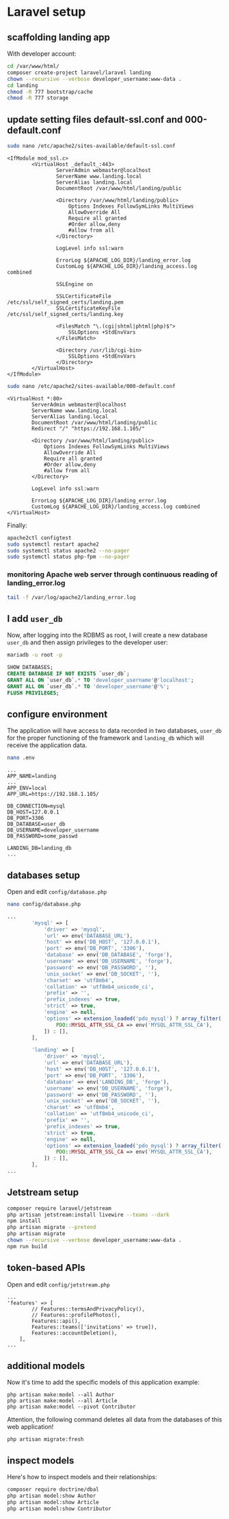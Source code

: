 # Laravel setup

## scaffolding landing app

With developer account:

```bash
cd /var/www/html/
composer create-project laravel/laravel landing
chown --recursive --verbose developer_username:www-data .
cd landing
chmod -R 777 bootstrap/cache
chmod -R 777 storage
```

## update setting files default-ssl.conf and 000-default.conf

```bash
sudo nano /etc/apache2/sites-available/default-ssl.conf
```

```text
<IfModule mod_ssl.c>
        <VirtualHost _default_:443>
                ServerAdmin webmaster@localhost
                ServerName www.landing.local
                ServerAlias landing.local
                DocumentRoot /var/www/html/landing/public

                <Directory /var/www/html/landing/public>
                    Options Indexes FollowSymLinks MultiViews
                    AllowOverride All
                    Require all granted
                    #Order allow,deny
                    #allow from all
                </Directory>

                LogLevel info ssl:warn

                ErrorLog ${APACHE_LOG_DIR}/landing_error.log
                CustomLog ${APACHE_LOG_DIR}/landing_access.log combined

                SSLEngine on

                SSLCertificateFile /etc/ssl/self_signed_certs/landing.pem
                SSLCertificateKeyFile /etc/ssl/self_signed_certs/landing.key

                <FilesMatch "\.(cgi|shtml|phtml|php)$">
                    SSLOptions +StdEnvVars
                </FilesMatch>

                <Directory /usr/lib/cgi-bin>
                    SSLOptions +StdEnvVars
                </Directory>
        </VirtualHost>
</IfModule>
```

```bash
sudo nano /etc/apache2/sites-available/000-default.conf
```

```text
<VirtualHost *:80>
        ServerAdmin webmaster@localhost
        ServerName www.landing.local
        ServerAlias landing.local
        DocumentRoot /var/www/html/landing/public
        Redirect "/" "https://192.168.1.105/"

        <Directory /var/www/html/landing/public>
            Options Indexes FollowSymLinks MultiViews
            AllowOverride All
            Require all granted
            #Order allow,deny
            #allow from all
        </Directory>

        LogLevel info ssl:warn

        ErrorLog ${APACHE_LOG_DIR}/landing_error.log
        CustomLog ${APACHE_LOG_DIR}/landing_access.log combined
</VirtualHost>
```

Finally:

```bash
apache2ctl configtest
sudo systemctl restart apache2
sudo systemctl status apache2 --no-pager
sudo systemctl status php-fpm --no-pager
```

### monitoring Apache web server through continuous reading of landing_error.log

```bash
tail -f /var/log/apache2/landing_error.log
```

## I add `user_db`

Now, after logging into the RDBMS as root, I will create a new database `user_db` and then assign privileges to the developer user:

```bash
mariadb -u root -p
```

```sql
SHOW DATABASES;
CREATE DATABASE IF NOT EXISTS `user_db`;
GRANT ALL ON `user_db`.* TO 'developer_username'@'localhost';
GRANT ALL ON `user_db`.* TO 'developer_username'@'%';
FLUSH PRIVILEGES;
```

## configure environment

The application will have access to data recorded in two databases, `user_db` for the proper functioning of the framework and `landing_db` which will receive the application data.

```bash
nano .env
```

```text
...
APP_NAME=landing
...
APP_ENV=local
APP_URL=https://192.168.1.105/

DB_CONNECTION=mysql
DB_HOST=127.0.0.1
DB_PORT=3306
DB_DATABASE=user_db
DB_USERNAME=developer_username
DB_PASSWORD=some_passwd

LANDING_DB=landing_db
...
```

## databases setup

Open and edit `config/database.php`

```bash
nano config/database.php
```

```php
...
        'mysql' => [
            'driver' => 'mysql',
            'url' => env('DATABASE_URL'),
            'host' => env('DB_HOST', '127.0.0.1'),
            'port' => env('DB_PORT', '3306'),
            'database' => env('DB_DATABASE', 'forge'),
            'username' => env('DB_USERNAME', 'forge'),
            'password' => env('DB_PASSWORD', ''),
            'unix_socket' => env('DB_SOCKET', ''),
            'charset' => 'utf8mb4',
            'collation' => 'utf8mb4_unicode_ci',
            'prefix' => '',
            'prefix_indexes' => true,
            'strict' => true,
            'engine' => null,
            'options' => extension_loaded('pdo_mysql') ? array_filter([
                PDO::MYSQL_ATTR_SSL_CA => env('MYSQL_ATTR_SSL_CA'),
            ]) : [],
        ],

        'landing' => [
            'driver' => 'mysql',
            'url' => env('DATABASE_URL'),
            'host' => env('DB_HOST', '127.0.0.1'),
            'port' => env('DB_PORT', '3306'),
            'database' => env('LANDING_DB', 'forge'),
            'username' => env('DB_USERNAME', 'forge'),
            'password' => env('DB_PASSWORD', ''),
            'unix_socket' => env('DB_SOCKET', ''),
            'charset' => 'utf8mb4',
            'collation' => 'utf8mb4_unicode_ci',
            'prefix' => '',
            'prefix_indexes' => true,
            'strict' => true,
            'engine' => null,
            'options' => extension_loaded('pdo_mysql') ? array_filter([
                PDO::MYSQL_ATTR_SSL_CA => env('MYSQL_ATTR_SSL_CA'),
            ]) : [],
        ],
...
```

## Jetstream setup

```bash
composer require laravel/jetstream
php artisan jetstream:install livewire --teams --dark
npm install
php artisan migrate --pretend
php artisan migrate
chown --recursive --verbose developer_username:www-data .
npm run build
```

## token-based APIs

Open and edit `config/jetstream.php`

```text
...
'features' => [
        // Features::termsAndPrivacyPolicy(),
        // Features::profilePhotos(),
        Features::api(),
        Features::teams(['invitations' => true]),
        Features::accountDeletion(),
    ],
...
```

## additional models

Now it's time to add the specific models of this application example:

```shell
php artisan make:model --all Author
php artisan make:model --all Article
php artisan make:model --pivot Contributor
```

Attention, the following command deletes all data from the databases of this web application!

```shell
php artisan migrate:fresh
```

## inspect models

Here's how to inspect models and their relationships:

```bash
composer require doctrine/dbal
php artisan model:show Author
php artisan model:show Article
php artisan model:show Contributor
```